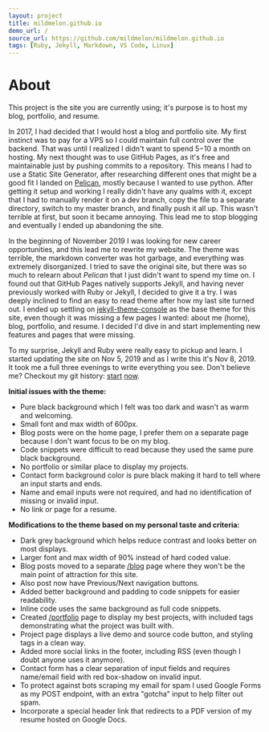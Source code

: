 ```yaml
---
layout: project
title: mildmelon.github.io
demo_url: /
source_url: https://github.com/mildmelon/mildmelon.github.io
tags: [Ruby, Jekyll, Markdown, VS Code, Linux]
---
```


# About

This project is the site you are currently using; it's purpose is to host my blog, portfolio, and resume.

In 2017, I had decided that I would host a blog and portfolio site. My first instinct was to pay for a VPS so I could maintain full control over the backend. That was until I realized I didn't want to spend $5-$10 a month on hosting. My next thought was to use GitHub Pages, as it's free and maintainable just by pushing commits to a repository. This means I had to use a Static Site Generator, after researching different ones that might be a good fit I landed on <a href="https://blog.getpelican.com/" target="_blank">Pelican</a>, mostly because I wanted to use python. After getting it setup and working I really didn't have any qualms with it, except that I had to manually render it on a dev branch, copy the file to a separate directory, switch to my master branch, and finally push it all up. This wasn't terrible at first, but soon it became annoying. This lead me to stop blogging and eventually I ended up abandoning the site.

In the beginning of November 2019 I was looking for new career opportunities, and this lead me to rewrite my website. The theme was terrible, the markdown converter was hot garbage, and everything was extremely disorganized. I tried to save the original site, but there was so much to relearn about _Pelican_ that I just didn't want to spend my time on. I found out that GitHub Pages natively supports Jekyll, and having never previously worked with Ruby or Jekyll, I decided to give it a try. I was deeply inclined to find an easy to read theme after how my last site turned out. I ended up settling on <a href="https://github.com/b2a3e8/jekyll-theme-console" target="_blank">jekyll-theme-console</a> as the base theme for this site, even though it was missing a few pages I wanted: about me (home), blog, portfolio, and resume. I decided I'd dive in and start implementing new features and pages that were missing.

To my surprise, Jekyll and Ruby were really easy to pickup and learn. I started updating the site on Nov 5, 2019 and as I write this it's Nov 8, 2019. It took me a full three evenings to write everything you see. Don't believe me? Checkout my git history: <a href="https://github.com/mildmelon/mildmelon.github.io/commit/ba8490bb04e889883787d30e84efa64067591467" target="_blank">start</a> <a href="https://github.com/mildmelon/mildmelon.github.io/commit/349e3429f4731ffae3d80acd93330b5d0bff68d9" target="_blank">now</a>.

**Initial issues with the theme:**
- Pure black background which I felt was too dark and wasn't as warm and welcoming.
- Small font and max width of 600px.
- Blog posts were on the home page, I prefer them on a separate page because I don't want focus to be on my blog.
- Code snippets were difficult to read because they used the same pure black background.
- No portfolio or similar place to display my projects.
- Contact form background color is pure black making it hard to tell where an input starts and ends.
- Name and email inputs were not required, and had no identification of missing or invalid input.
- No link or page for a resume.

**Modifications to the theme based on my personal taste and criteria:**
- Dark grey background which helps reduce contrast and looks better on most displays.
- Larger font and max width of 90% instead of hard coded value.
- Blog posts moved to a separate [/blog](/blog) page where they won't be the main point of attraction for this site.
- Also post now have Previous/Next navigation buttons.
- Added better background and padding to code snippets for easier readability.
- Inline code uses the same background as full code snippets.
- Created [/portfolio](/portfolio) page to display my best projects, with included tags demonstrating what the project was built with.
- Project page displays a live demo and source code button, and styling tags in a clean way.
- Added more social links in the footer, including RSS (even though I doubt anyone uses it anymore).
- Contact form has a clear separation of input fields and requires name/email field with red box-shadow on invalid input.
- To protect against bots scraping my email for spam I used Google Forms as my POST endpoint, with an extra "gotcha" input to help filter out spam.
- Incorporate a special header link that redirects to a PDF version of my resume hosted on Google Docs.